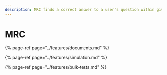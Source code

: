 ```yaml
---
description: MRC finds a correct answer to a user's question within given passages.
---
```


# MRC

{% page-ref page="../features/documents.md" %}

{% page-ref page="../features/simulation.md" %}

{% page-ref page="../features/bulk-tests.md" %}

